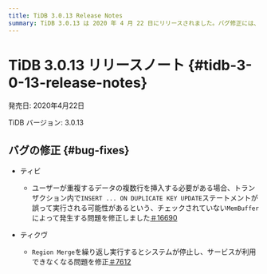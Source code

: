 ```yaml
---
title: TiDB 3.0.13 Release Notes
summary: TiDB 3.0.13 は 2020 年 4 月 22 日にリリースされました。バグ修正には、`INSERT ... ON DUPLICATE KEY UPDATE` ステートメントの問題の解決と、TiKV の `リージョン Merge` 中にシステムが停止して使用できなくなる問題の修正が含まれています。
---
```


# TiDB 3.0.13 リリースノート {#tidb-3-0-13-release-notes}

発売日: 2020年4月22日

TiDB バージョン: 3.0.13

## バグの修正 {#bug-fixes}

-   ティビ

    -   ユーザーが重複するデータの複数行を挿入する必要がある場合、トランザクション内で`INSERT ... ON DUPLICATE KEY UPDATE`ステートメントが誤って実行される可能性があるという、チェックされていない`MemBuffer`によって発生する問題を修正しました[＃16690](https://github.com/pingcap/tidb/pull/16690)

-   ティクヴ

    -   `Region Merge`を繰り返し実行するとシステムが停止し、サービスが利用できなくなる問題を修正[＃7612](https://github.com/tikv/tikv/pull/7612)
